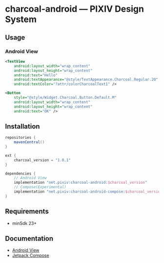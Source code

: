 # charcoal-android  ― PIXIV Design System

## Usage
### Android View

```xml
<TextView
    android:layout_width="wrap_content"
    android:layout_height="wrap_content"
    android:text="Hello"
    android:textAppearance="@style/TextAppearance.Charcoal.Regular.20"
    android:textColor="?attr/colorCharcoalText1" />

<Button
    style="@style/Widget.Charcoal.Button.Default.M"
    android:layout_width="wrap_content"
    android:layout_height="wrap_content"
    android:text="OK" />
```

## Installation

```groovy
repositories {
    mavenCentral()
}
```

```groovy
ext {
    charcoal_version = "1.0.1"
}

dependencies {
    // Android View
    implementation "net.pixiv:charcoal-android:$charcoal_version"
    // Compose(Experimental)
    implementation "net.pixiv:charcoal-android-compose:$charcoal_version"
}
```

## Requirements

- minSdk 23+

## Documentation

- [Android View](https://pixiv.github.io/charcoal-android/android_view/)
- [Jetpack Compose](https://pixiv.github.io/charcoal-android/compose/)

